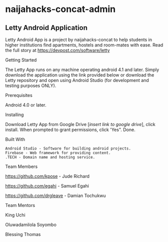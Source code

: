 # naijahacks-concat-admin

## Letty Android Application

Letty Android App is a project by naijahacks-concat to help students in higher institutions find apartments, hostels and room-mates with ease. Read the full story at https://devpost.com/software/letty

Getting Started

The Letty App runs on any machine operating android 4.1 and later. Simply download the application using the link provided below or download the Letty repository and open using Android Studio (for development and testing purposes ONLY).


Prerequisites

Android 4.0 or later.


Installing

Download Letty App from Google Drive [*insert link to google drive*], click install. When prompted to grant permissions, click 'Yes". Done.


Built With

    Android Studio - Software for building android projects.
    Firebase - Web framework for providing content.
    .TECH - Domain name and hosting service.


Team Members

https://github.com/kpose - Jude Richard

https://github.com/egahi - Samuel Egahi

https://github.com/drgleave - Damian Tochukwu



Team Mentors

King Uchi

Oluwadamilola Soyombo

Blessing Thomas
